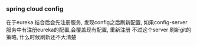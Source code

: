 ### spring cloud config
在于eureka 结合后会先注册服务, 发现config之后刷新配置, 如果config-server服务中有注册eureka的配置,会覆盖现有配置, 重新注册
不过这个server 刷新git的策略, 什么时候刷新还不大清楚
